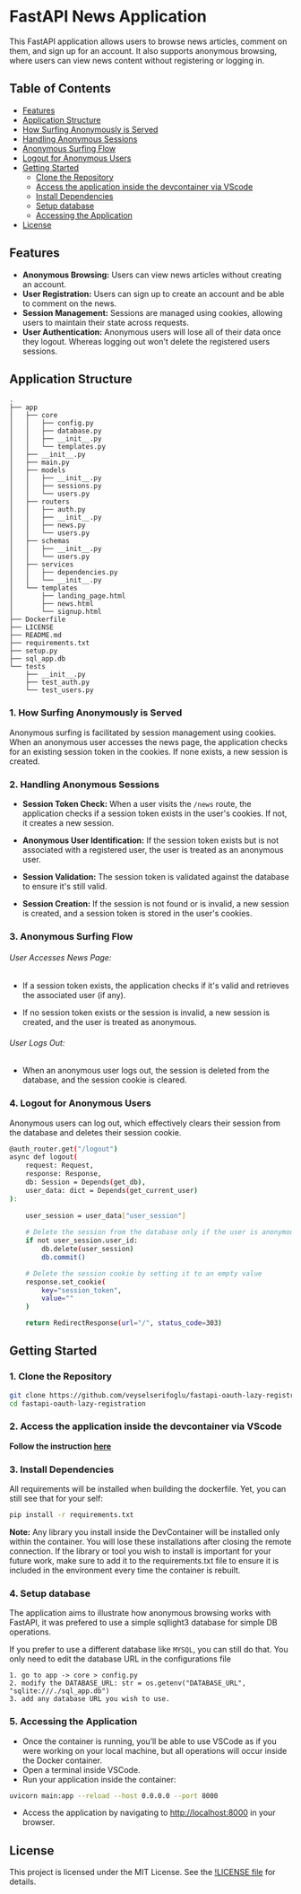 # FastAPI News Application

This FastAPI application allows users to browse news articles, comment on them, and sign up for an account. It also supports anonymous browsing, where users can view news content without registering or logging in.

## Table of Contents
- [Features](#features)
- [Application Structure](#application-structure)
- [How Surfing Anonymously is Served](#1-how-surfing-anonymously-is-served)
- [Handling Anonymous Sessions](#2-handling-anonymous-sessions)
- [Anonymous Surfing Flow](#3-anonymous-surfing-flow)
- [Logout for Anonymous Users](#4-logout-for-anonymous-users)
- [Getting Started](#getting-started)
  - [Clone the Repository](#1-clone-the-repository)
  - [Access the application inside the devcontainer via VScode](#2-access-the-application-inside-the-devcontainer-via-vscode)
  - [Install Dependencies](#3-install-dependencies)
  - [Setup database](#4-setup-database)
  - [Accessing the Application](#5-accessing-the-application)
- [License](#license)

## Features

- **Anonymous Browsing:** Users can view news articles without creating an account.
- **User Registration:** Users can sign up to create an account and be able to comment on the news.
- **Session Management:** Sessions are managed using cookies, allowing users to maintain their state across requests.
- **User Authentication:** Anonymous users will lose all of their data once they logout. Whereas logging out won't delete the registered users sessions. 

## Application Structure

```plaintext
.
├── app
│   ├── core
│   │   ├── config.py
│   │   ├── database.py
│   │   ├── __init__.py
│   │   └── templates.py
│   ├── __init__.py
│   ├── main.py
│   ├── models
│   │   ├── __init__.py
│   │   ├── sessions.py
│   │   └── users.py
│   ├── routers
│   │   ├── auth.py
│   │   ├── __init__.py
│   │   ├── news.py
│   │   └── users.py
│   ├── schemas
│   │   ├── __init__.py
│   │   └── users.py
│   ├── services
│   │   ├── dependencies.py
│   │   └── __init__.py
│   └── templates
│       ├── landing_page.html
│       ├── news.html
│       └── signup.html
├── Dockerfile
├── LICENSE
├── README.md
├── requirements.txt
├── setup.py
├── sql_app.db
└── tests
    ├── __init__.py
    ├── test_auth.py
    └── test_users.py
```

### 1. How Surfing Anonymously is Served
Anonymous surfing is facilitated by session management using cookies. When an anonymous user accesses the news page, the application checks for an existing session token in the cookies. If none exists, a new session is created.

### 2. Handling Anonymous Sessions
* <b>Session Token Check:</b> When a user visits the `/news` route, the application checks if a session token exists in the user's cookies.  If not, it creates a new session.

* <b>Anonymous User Identification:</b> If the session token exists but is not associated with a registered user, the user is treated as an anonymous user.

* <b>Session Validation:</b> The session token is validated against the database to ensure it's still valid.

* <b>Session Creation:</b> If the session is not found or is invalid, a new session is created, and a session token is stored in the user's cookies.

### 3. Anonymous Surfing Flow
###### User Accesses News Page: 
* If a session token exists, the application checks if it's valid and retrieves the associated user (if any).

* If no session token exists or the session is invalid, a new session is created, and the user is treated as anonymous.

###### User Logs Out:
* When an anonymous user logs out, the session is deleted from the database, and the session cookie is cleared.

### 4. Logout for Anonymous Users
Anonymous users can log out, which effectively clears their session from the database and deletes their session cookie.

```bash
@auth_router.get("/logout")
async def logout(
    request: Request, 
    response: Response, 
    db: Session = Depends(get_db),
    user_data: dict = Depends(get_current_user)
):
    
    user_session = user_data["user_session"]
        
    # Delete the session from the database only if the user is anonymous
    if not user_session.user_id:
        db.delete(user_session)
        db.commit()

    # Delete the session cookie by setting it to an empty value
    response.set_cookie(
        key="session_token",
        value=""
    )

    return RedirectResponse(url="/", status_code=303)
```

## Getting Started
### 1. Clone the Repository
```bash
git clone https://github.com/veyselserifoglu/fastapi-oauth-lazy-registration.git
cd fastapi-oauth-lazy-registration
```

### 2. Access the application inside the devcontainer via VScode

**Follow the instruction [here](access_app_inside_devcontainer.md)**

### 3. Install Dependencies

All requirements will be installed when building the dockerfile. Yet, you can still see that for your self: 

```bash
pip install -r requirements.txt
```

<b>Note:</b> Any library you install inside the DevContainer will be installed only within the container. You will lose these installations after closing the remote connection. If the library or tool you wish to install is important for your future work, make sure to add it to the requirements.txt file to ensure it is included in the environment every time the container is rebuilt.

### 4. Setup database

The application aims to illustrate how anonymous browsing works with FastAPI, it was prefered to use a simple sqllight3 database for simple DB operations. 

If you prefer to use a different database like `MYSQL`, you can still do that. You only need to edit the database URL in the configurations file

```plaintext
1. go to app -> core > config.py
2. modify the DATABASE_URL: str = os.getenv("DATABASE_URL", "sqlite:///./sql_app.db")
3. add any database URL you wish to use.
```

### 5. Accessing the Application

* Once the container is running, you’ll be able to use VSCode as if you were working on your local machine, but all operations will occur inside the Docker container.
* Open a terminal inside VSCode.
* Run your application inside the container:

```bash
uvicorn main:app --reload --host 0.0.0.0 --port 8000
```

* Access the application by navigating to [http://localhost:8000](http://localhost:8000) in your browser.

## License
This project is licensed under the MIT License. See the [!LICENSE file](/LICENSE) for details.
